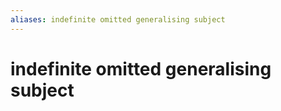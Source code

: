 ```yaml
---
aliases: indefinite omitted generalising subject
---
```

# indefinite omitted generalising subject

